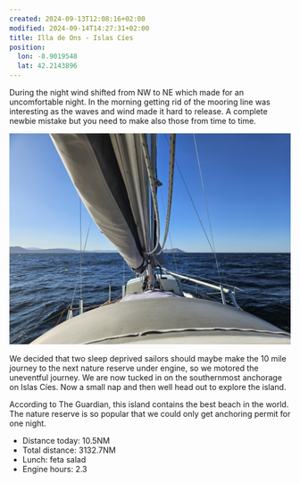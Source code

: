 ```yaml
---
created: 2024-09-13T12:08:16+02:00
modified: 2024-09-14T14:27:31+02:00
title: Illa de Ons - Islas Cíes
position:
  lon: -8.9019548
  lat: 42.2143896
---
```


During the night wind shifted from NW to NE which made for an uncomfortable night. In the morning getting rid of the mooring line was interesting as the waves and wind made it hard to release. A complete newbie mistake but you need to make also those from time to time. 

![Image](../2024/0f0a92164313d75ee71003d45eb2f830.jpg) 

We decided that two sleep deprived sailors should maybe make the 10 mile journey to the next nature reserve under engine, so we motored the uneventful journey. We are now tucked in on the southernmost anchorage on Islas Cíes. Now a small nap and then well head out to explore the island.

According to The Guardian, this island contains the best beach in the world. The nature reserve is so popular that we could only get anchoring permit for one night.

* Distance today: 10.5NM
* Total distance: 3132.7NM
* Lunch: feta salad
* Engine hours: 2.3
